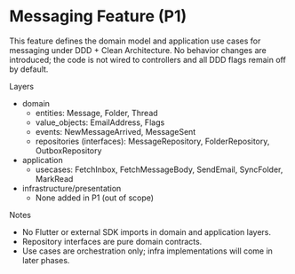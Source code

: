 # Messaging Feature (P1)

This feature defines the domain model and application use cases for messaging under DDD + Clean Architecture. No behavior changes are introduced; the code is not wired to controllers and all DDD flags remain off by default.

Layers
- domain
  - entities: Message, Folder, Thread
  - value_objects: EmailAddress, Flags
  - events: NewMessageArrived, MessageSent
  - repositories (interfaces): MessageRepository, FolderRepository, OutboxRepository
- application
  - usecases: FetchInbox, FetchMessageBody, SendEmail, SyncFolder, MarkRead
- infrastructure/presentation
  - None added in P1 (out of scope)

Notes
- No Flutter or external SDK imports in domain and application layers.
- Repository interfaces are pure domain contracts.
- Use cases are orchestration only; infra implementations will come in later phases.

